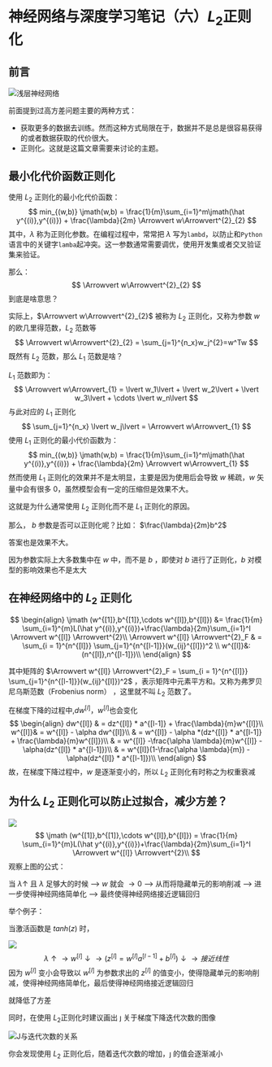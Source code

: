 # 神经网络与深度学习笔记（六）$L_2$正则化

## 前言

![浅层神经网络](https://static.cangye.me/img/%E6%B5%85%E5%B1%82%E7%A5%9E%E7%BB%8F%E7%BD%91%E7%BB%9C.png)

前面提到过高方差问题主要的两种方式：

- 获取更多的数据去训练。然而这种方式局限在于，数据并不是总是很容易获得的或者数据获取的代价很大。
- 正则化。这就是这篇文章需要来讨论的主题。

## 最小化代价函数正则化

使用 $L_2$ 正则化的最小化代价函数：
$$
min_{(w,b)}  \jmath(w,b) = \frac{1}{m}\sum_{i=1}^m\jmath(\hat y^{(i)},y^{(i)}) + \frac{\lambda}{2m} \Arrowvert w\Arrowvert^{2}_{2}
$$
其中，$\lambda$ 称为正则化参数。在编程过程中，常常把 $\lambda$ 写为`lambd`，以防止和`Python`语言中的关键字`lamba`起冲突。这一参数通常需要调优，使用开发集或者交叉验证集来验证。

那么：
$$
\Arrowvert w\Arrowvert^{2}_{2}
$$
到底是啥意思？

实际上，$\Arrowvert w\Arrowvert^{2}_{2}$ 被称为 $L_{2}$ 正则化，又称为参数 $w$ 的欧几里得范数，$L_2$ 范数等
$$
\Arrowvert w\Arrowvert^{2}_{2} = \sum_{j=1}^{n_x}w_j^{2}=w^Tw
$$
既然有 $L_2$ 范数，那么 $L_1$ 范数是啥？

$L_1$ 范数即为：
$$
\Arrowvert w\Arrowvert_{1} = \lvert w_1\lvert + \lvert w_2\lvert + \lvert w_3\lvert + \cdots \lvert w_n\lvert
$$
与此对应的 $L_1$ 正则化
$$
\sum_{j=1}^{n_x} \lvert w_j\lvert = \Arrowvert w\Arrowvert_{1}
$$
使用 $L_1$ 正则化的最小代价函数为：
$$
min_{(w,b)}  \jmath(w,b) = \frac{1}{m}\sum_{i=1}^m\jmath(\hat y^{(i)},y^{(i)}) + \frac{\lambda}{2m} \Arrowvert w\Arrowvert_{1}
$$
然而使用 $L_1$ 正则化的效果并不是太明显，主要是因为使用后会导致 $w$ 稀疏，$w$ 矢量中会有很多 0，虽然模型会有一定的压缩但是效果不大。

这就是为什么通常使用 $L_2$ 正则化而不是 $L_1$ 正则化的原因。

那么， $b$ 参数是否可以正则化呢？比如： $\frac{\lambda}{2m}b^2$

答案也是效果不大。

因为参数实际上大多数集中在 $w$ 中，而不是 $b$ ，即使对 $b$ 进行了正则化，$b$ 对模型的影响效果也不是太大

## 在神经网络中的 $L_2$ 正则化

$$
\begin{align}
\jmath (w^{[1]},b^{[1]},\cdots w^{[l]},b^{[l]}) &= \frac{1}{m} \sum_{i=1}^{m}L(\hat y^{(i)},y^{(i)})+\frac{\lambda}{2m}\sum_{i=1}^l \Arrowvert w^{[l]} \Arrowvert^{2}\\
\Arrowvert w^{[l]} \Arrowvert^{2}_F & = \sum_{i = 1}^{n^{[l]}} \sum_{j=1}^{n^{[l-1]}}(w_{ij}^{[l]})^2
\\
w^{[l]}&:(n^{[l]},n^{[l-1]})\\
\end{align}
$$

 

其中矩阵的 $\Arrowvert w^{[l]} \Arrowvert^{2}_F = \sum_{i = 1}^{n^{[l]}} \sum_{j=1}^{n^{[l-1]}}(w_{ij}^{[l]})^2$ ，表示矩阵中元素平方和。又称为弗罗贝尼乌斯范数（Frobenius norm） ，这里就不叫 $L_2$ 范数了。

在梯度下降的过程中,$dw^{[l]}$，$w^{[l]}$也会变化
$$
\begin{align}
dw^{[l]} & = dz^{[l]} * a^{[l-1]} + \frac{\lambda}{m}w^{[l]}\\
w^{[l]}& = w^{[l]} - \alpha dw^{[l]}\\
& = w^{[l]} - \alpha *(dz^{[l]} * a^{[l-1]} + \frac{\lambda}{m}w^{[l]})\\
& = w^{[l]} -\frac{\alpha \lambda}{m}w^{[l]} - \alpha(dz^{[l]} * a^{[l-1]})\\
& = w^{[l]}(1-\frac{\alpha \lambda}{m}) - \alpha(dz^{[l]} * a^{[l-1]})\\
\end{align}
$$
故，在梯度下降过程中，$w$ 是逐渐变小的，所以 $L_2$ 正则化有时称之为权重衰减

## 为什么 $L_2$ 正则化可以防止过拟合，减少方差？

![](https://static.cangye.me/img/%E6%95%B0%E6%8D%AE%E9%9B%86%E4%B8%8E%E6%8B%9F%E5%90%88.png)
$$
\jmath (w^{[1]},b^{[1]},\cdots w^{[l]},b^{[l]}) = \frac{1}{m} \sum_{i=1}^{m}L(\hat y^{(i)},y^{(i)})+\frac{\lambda}{2m}\sum_{i=1}^l \Arrowvert w^{[l]} \Arrowvert^{2}\\
$$
观察上图的公式：

当 $\lambda \uparrow$ 且 $\lambda$ 足够大的时候  ——>  $w$ 就会 $\rightarrow 0$  ——>  从而将隐藏单元的影响削减 ——> 进一步使得神经网络简单化 ——> 最终使得神经网络接近逻辑回归

举个例子：

当激活函数是 $tanh(z)$ 时，

![](https://static.cangye.me/img/tanh.png)
$$
\lambda \uparrow \longrightarrow w^{[l]} \downarrow \longrightarrow (z^{[l]}=w^{[l]}a^{[l-1]}+b^{[l]})\downarrow \longrightarrow 接近线性
$$
因为 $w^{[l]}$ 变小会导致以 $w^{[l]}$ 为参数求出的 $z^{[l]}$ 的值变小，使得隐藏单元的影响削减，使得神经网络简单化，最后使得神经网络接近逻辑回归

就降低了方差

同时，在使用 $L_2$正则化时建议画出 $\jmath$ 关于梯度下降迭代次数的图像

![J与迭代次数的关系](https://static.cangye.me/img/J%E4%B8%8E%E8%BF%AD%E4%BB%A3%E6%AC%A1%E6%95%B0%E7%9A%84%E5%85%B3%E7%B3%BB.png)

你会发现使用 $L_2$ 正则化后，随着迭代次数的增加，$\jmath$ 的值会逐渐减小

